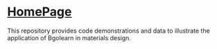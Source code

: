 # [HomePage](http://bgolearn.caobin.asia/) 
This repository provides code demonstrations and data to illustrate the application of Bgolearn in materials design.
